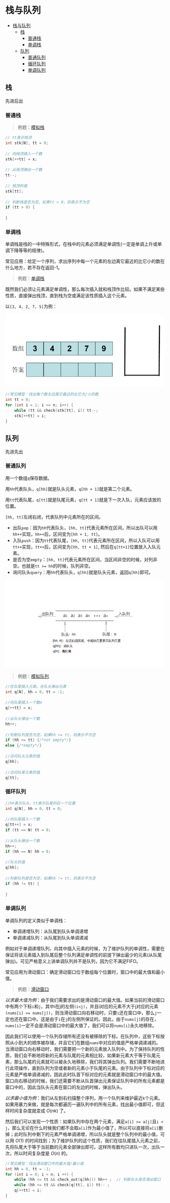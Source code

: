 # 栈与队列

- [栈与队列](#栈与队列)
  - [栈](#栈)
    - [普通栈](#普通栈)
    - [单调栈](#单调栈)
  - [队列](#队列)
    - [普通队列](#普通队列)
    - [循环队列](#循环队列)
    - [单调队列](#单调队列)

## 栈

先进后出

### 普通栈

> 例题：[模拟栈](./stack_simulate.cpp)

```C++
// tt表示栈顶
int stk[N], tt = 0;

// 向栈顶插入一个数
stk[++tt] = x;

// 从栈顶弹出一个数
tt--;

// 栈顶的值
stk[tt];

// 判断栈是否为空，如果tt > 0，则表示不为空
if (tt > 0) {

}
```

### 单调栈

单调栈是栈的一中特殊形式，在栈中的元素必须满足单调性(一定是单调上升或单调下降等等的规律)。

常见应用：给定一个序列，求出序列中每一个元素的左边离它最近的比它小的数在什么地方，若不存在返回-1。

> 例题：[单调栈](./monotonic_stack.cpp)

既然我们必须让元素满足单调性，那么每次插入就和栈顶作比较。如果不满足某些性质，直接弹出栈顶，直到栈为空或满足该性质插入这个元素。

以`[3, 4, 2, 7, 5]`为例：

![单调栈](../../images/stack.gif)

```C++
//常见模型：找出每个数左边离它最近的比它大/小的数
int tt = 0;
for (int i = 1; i <= n; i++) {
    while (tt && check(stk[tt], i)) tt--;
    stk[++tt] = i;
}
```

## 队列

先进先出

### 普通队列

用一个数组`q`保存数据。

用`hh`代表队头，`q[hh]`就是队头元素，`q[hh + 1]`就是第二个元素。

用`tt`代表队尾，`q[tt]`就是队尾元素，`q[tt + 1]`就是下一次入队，元素应该放的位置。

`[hh, tt]`左闭右闭，代表队列中元素所在的区间。

- 出队`pop`：因为`hh`代表队头，`[hh, tt]`代表元素所在区间，所以出队可以用`hh++`实现，`hh++`后，区间变为`[hh + 1, tt]`。
- 入队`push`：因为`tt`代表队尾，`[hh, tt]`代表元素所在区间，所以入队可以用`tt++`实现，`tt++`后，区间变为`[hh, tt + 1]`, 然后在`q[tt+1]`位置放入入队元素。
- 是否为空`empty`：`[hh, tt]`代表元素所在区间，当区间非空的时候，对列非空。也就是`tt >= hh`的时候，队列非空。
- 询问队头`query`：用`hh`代表队头，`q[hh]`就是队头元素，返回`q[hh]`即可。

![Queue](../../images/queue_simulation.png)

> 例题：[模拟队列](./queue_simulate.cpp)

```C++
//在队尾插入元素。在队头弹出元素
int q[N], hh = 0, tt = -1;

//向队尾插入一个数x
q[++tt] = x;

//从队头弹出一个数
hh++;

//判断队列是否为空，如果hh <= tt，则表示不为空
if (hh <= tt) {/*not empty*/}
else {/*empty*/}

//访问队头元素的值
q[hh];

//访问队尾元素的值
q[tt];
```

### 循环队列

```C++
//hh表示队头，tt表示队尾的后一个位置
int q[N], hh = 0, tt = 0;

//向队尾插入一个数
q[tt++] = x;
if (tt == N) tt = 0;

//从队头弹出一个数
hh++;
if (hh == N) hh = 0;

//队头的值
q[hh];

//判断队列是否为空，如果hh != tt，则表示不为空
if (hh != tt) {

}
```

### 单调队列

单调队列的定义类似于单调栈：

- 单调递增队列：从队尾到队头单调递增
- 单调递减队列：从队尾到队头单调递减

例如对于单调递增队列，向其中插入元素的时候，为了维护队列的单调性，需要在保证将该元素插入到队尾后整个队列满足单调性的前提下弹出最少的元素(从队尾弹出)。可见严格意义上讲单调队列并不是队列，因为它不满足FIFO。

常见应用为滑动窗口：确定滑动窗口位于数组每个位置时，窗口中的最大值和最小值。

> 例题：[滑动窗口](./sliding_windows.cpp)

*以求最大值为例*：由于我们需要求出的是滑动窗口的最大值。如果当前的滑动窗口中有两个下标`i`和`j`，其中i在j的左侧`(i<j)`，并且i对应的元素不大于j对应的元素`(nums[i] <= nums[j])`，则当滑动窗口向右移动时，只要`i`还在窗口中，那么`j`一定也还在窗口中。这是由于`i`在`j`的左侧所保证的。因此，由于`nums[j]`的存在，`nums[i]`一定不会是滑动窗口中的最大值了，我们可以将`nums[i]`永久地移除。

因此我们可以使用一个队列存储所有还没有被移除的下标。在队列中，这些下标按照从小到大的顺序被存储，并且它们在数组`nums`中对应的值是严格单调递减的。当滑动窗口向右移动时，我们需要把一个新的元素放入队列中。为了保持队列的性质，我们会不断地将新的元素与队尾的元素相比较，如果新元素大于等于队尾元素，那么队尾的元素就可以被永久地移除，我们将其弹出队列。我们需要不断地进行此项操作，直到队列为空或者新的元素小于队尾的元素。由于队列中下标对应的元素是严格单调递减的，因此此时队首下标对应的元素就是滑动窗口中的最大值。窗口向右移动的时候，我们还需要不断从队首弹出元素保证队列中的所有元素都是窗口中的，因此当队头元素在窗口的左边的时候，弹出队头。

*以求最小值为例*：我们从左到右扫描整个序列，用一个队列来维护最近`k`个元素。如果用暴力来做，就是每次都遍历一遍队列中的所有元素，找出最小值即可，但这样时间复杂度就变成 $O(nk)$ 了。

然后我们可以发现一个性质：如果队列中存在两个元素，满足`a[i] >= a[j]`且`i < j`，那么无论在什么时候我们都不会取`a[i]`作为最小值了，所以可以直接将`a[i]`删掉；此时队列中剩下的元素严格单调递增，所以队头就是整个队列中的最小值，可以用 $O(1)$ 的时间找到；为了维护队列的这个性质，我们在往队尾插入元素之前，先将队尾大于等于当前数的元素全部弹出即可。这样所有数均只进队一次，出队一次，所以时间复杂度是 $O(n)$ 的。

```C++
//常见模型：找出滑动窗口中的最大值/最小值
int hh = 0, tt = -1;
for (int i = 0; i < n; i ++) {
    while (hh <= tt && check_out(q[hh])) hh++ ;  // 判断队头是否滑出窗口
    while (hh <= tt && check(q[tt], i)) tt-- ;
    q[++tt] = i;
}
```
